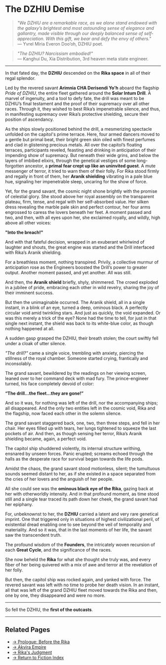 # The DZHIU Demise

> *"We DZHIU are a remarkable race, as we alone stand endowed with the galaxy’s brightest and most astounding sense of elegance and gallantry, made visible through our deeply balanced sense of self-appreciation. With this gift, we bear and defy the envy of others."*  
> — Yvrel Miria Everon Doo’oh, DZHIU poet.

> *"The DZHIU? Narcissism embodied!"*  
> — Kanghui Du, Xia Distribution, 3rd heaven meta state engineer.

---

In that fated day, the **DZHIU** descended on the **Rika space** in all of their regal splendor.

Led by the revered savant **Arimnia CHA Derisendi Yo'h** aboard the flagship *Pride of DZHIU*, the entire fleet gathered around the **Solar Intum Drill**. A marvel of ingenuity, and a tool to defy fate, the drill was meant to be DZHIU’s final testament and the proof of their supremacy over all other races. Through it, they wished to best Rika’s impenetrable silence, and thus, in manifesting supremacy over Rika’s protective shielding, secure their position of ascendancy.

As the ships slowly positioned behind the drill, a mesmerizing spectacle unfolded on the capitol's prime terrace. Here, four armed dancers moved to a gentle but primal beat, their bright green skin oiled with finest perfumes and clad in glistening precious metals. All over the capitol’s floating terraces, participants reveled, feasting and drinking in anticipation of their impending show of supremacy. But neneath their wide grins, and below the layers of imbibed elixirs, through the genetical vestiges of some long-forgotten ancestor, a **primal fear crept up like an uninvited guest**. A mute messenger of terror, it tried to warn them of their folly. For Rika stood firmly and regally in front of them, her **Aranik shielding** vibrating in a pale blue hue, signaling her impenetrable sleep, uncaring for the show of force.

Yet, for the grand savant, the cosmic night shone brightly with the promise of celestial glory. She stood above her royal assembly on the transparent plateau, firm, tense, and regal with her self-absorbed value. Her silken dress revealing the marble pale skin and perfect contour, her four arms engrossed to caress the lovers beneath her feet. A moment passed and two, and then, with all eyes upon her, she exclaimed royally, and wildly, high above all other voices:

**"Into the breach!"**

And with that fateful decision, wrapped in an exuberant whirlwind of laughter and shouts, the great engine was started and the Drill interfaced with Rika’s Aranik shielding.

For a breathless moment, nothing transpired. Privily, a collective murmur of anticipation rose as the Engineers boosted the Drill’s power to greater output. Another moment passed, and yet another. All was still.

And then, the **Aranik shield** briefly, shyly, shimmered. The crowd exploded in a jubilee of pride, embracing each other in wild revelry, sharing the joy of their imminent success.

But then the unimaginable occurred. The Aranik shield, all in a single instant, in a blink of an eye, turned a deep, ominous black. A perfectly circular void amid twinkling stars. And just as quickly, the void expanded. Or was this merely a trick of the eye? None had the time to tell, for just in that single next instant, the shield was back to its white-blue color, as though nothing happened at all.

A sudden gasp grasped the DZHIU, their breath stolen; the court swiftly fell under a cloak of utter silence.

*"The drill?"* came a single voice, trembling with anxiety, piercing the stillness of the royal chamber. Someone started crying, frantically and inconsolably.

The grand savant, bewildered by the readings on her viewing screen, leaned over to her command deck with mad fury. The prince-engineer turned, his face completely devoid of color:

**“The drill…the fleet…they are gone!”**

And so it was, for nothing was left of the drill, nor the accompanying ships; all disappeared. And the only two entities left in the cosmic void, Rika and the flagship, now faced each other in the solemn silence.

The grand savant staggered back, one, two, then three steps, and fell in her chair. Her eyes filled up with tears, her lungs tightened to squeeze the last pockets of air. And then, as though sensing her terror, Rika’s Aranik shielding became, again, a perfect void.

The capitol ship shuddered violently, its internal structure writhing, ensnared by unseen forces. Panic erupted; screams echoed through the halls as the desperate race for survival began towards the life pods.

Amidst the chaos, the grand savant stood motionless, silent; the tumultuous sounds seemed distant to her, as if she existed in a space separated from the cries of her lovers and the anguish of her people.

All she could see was the **ominous black eye of the Rika**, gazing back at her with otherworldly intensity. And in that profound moment, as time stood still and a single tear traced its path down her cheek, the grand savant had her epiphany.


For, unbeknownst to her, the **DZHIU** carried a latent and very rare genetical imprint. One that triggered only in situations of highest civilizational peril, of existential dread enabling one to see beyond the veil of temporality and materiality. And so it was, that in the last moments of her life, the savant saw the transcendent truth.

The profound wisdom of the **Founders**, the intricately woven recursion of each **Great Cycle**, and the significance of the races. 

She now beheld the **Rika** for what she thought she truly was, and every fiber of her being quivered with a mix of awe and terror at the revelation of her folly.

But then, the capitol ship was rocked again, and yanked with force. The revered savant was left with no time to probe her death vision. In an instant, all that was left of the grand DZHIU fleet moved towards the Rika and then, one by one, they disappeared and were no more.

---

So fell the DZHIU, the **first of the outcasts**.

---

## Related Pages

- [→ Prologue: Before the Rika](00-prologue.md)
- [→ Akvira Empire](../factions/prime-contenders/akvira-empire.md)
- [→ Rika's Judgment](../systems/rika-judgment.md)
- [→ Return to Fiction Index](index.md)
